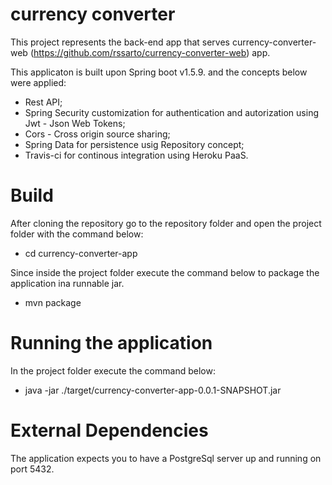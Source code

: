 # currency converter
This project represents the back-end app that serves currency-converter-web (https://github.com/rssarto/currency-converter-web) app.

This applicaton is built upon Spring boot v1.5.9. and the concepts below were applied:
<ul>
  <li>Rest API;</li>
  <li>Spring Security customization for authentication and autorization using Jwt - Json Web Tokens;</li>
  <li>Cors - Cross origin source sharing;</li>
  <li>Spring Data for persistence usig Repository concept;</li>
  <li>Travis-ci for continous integration using Heroku PaaS.</li>
</ul>

# Build
After cloning the repository go to the repository folder and open the project folder with the command below:<br/>
<ul>
  <li>cd currency-converter-app</li>
</ul>
  
Since inside the project folder execute the command below to package the application ina runnable jar.<br/>
<ul>
  <li>mvn package</li>
</ul>  

# Running the application
In the project folder execute the command below:<br/>
<ul>
  <li>java -jar ./target/currency-converter-app-0.0.1-SNAPSHOT.jar</li>
</ul>  
  
  
# External Dependencies
The application expects you to have a PostgreSql server up and running on port 5432.
  
